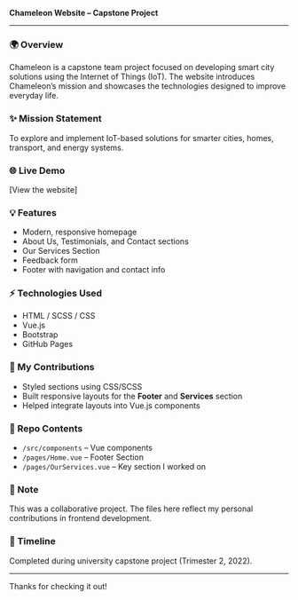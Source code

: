 **Chameleon Website – Capstone Project**

---

### 🌍 Overview

Chameleon is a capstone team project focused on developing smart city solutions using the Internet of Things (IoT). The website introduces Chameleon’s mission and showcases the technologies designed to improve everyday life.

### ✨ Mission Statement

To explore and implement IoT-based solutions for smarter cities, homes, transport, and energy systems.

### 🌐 Live Demo

[View the website]

### 💡 Features

* Modern, responsive homepage
* About Us, Testimonials, and Contact sections
* Our Services Section
* Feedback form
* Footer with navigation and contact info

### ⚡ Technologies Used

* HTML / SCSS / CSS
* Vue.js
* Bootstrap
* GitHub Pages

### 📄 My Contributions

* Styled sections using CSS/SCSS
* Built responsive layouts for the **Footer** and **Services** section
* Helped integrate layouts into Vue.js components

### 📁 Repo Contents

* `/src/components` – Vue components
* `/pages/Home.vue` – Footer Section
* `/pages/OurServices.vue` – Key section I worked on

### 📝 Note

This was a collaborative project. The files here reflect my personal contributions in frontend development.

### 📅 Timeline

Completed during university capstone project (Trimester 2, 2022).

---

Thanks for checking it out! 
